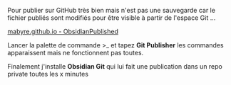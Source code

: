 Pour publier sur GitHub très bien mais n'est pas une sauvegarde car le fichier publiés sont modifiés pour être visible à partir de l'espace Git ...

[mabyre.github.io - ObsidianPublished](https://mabyre.github.io/ObsidianPublished/)

Lancer la palette de commande >_ et tapez **Git Publisher** les commandes apparaissent mais ne fonctionnent pas toutes. 

Finalement j'installe **Obsidian Git** qui lui fait une publication dans un repo private toutes les x minutes
